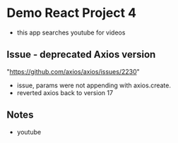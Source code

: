 # Demo React Project 4
- this app searches youtube for videos

## Issue - deprecated Axios version
"https://github.com/axios/axios/issues/2230"
 - issue, params were not appending with axios.create. 
 - reverted axios back to version 17


## Notes
-  youtube 